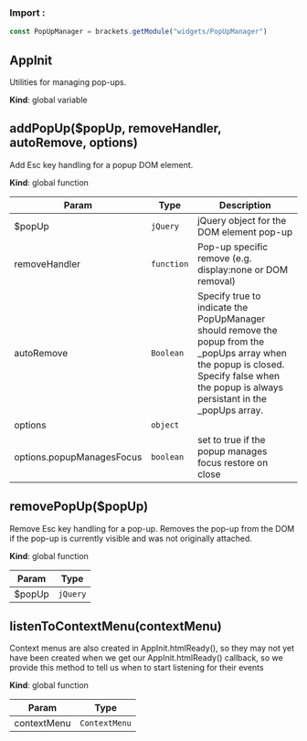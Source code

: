 ### Import :
```js
const PopUpManager = brackets.getModule("widgets/PopUpManager")
```

<a name="AppInit"></a>

## AppInit
Utilities for managing pop-ups.

**Kind**: global variable  
<a name="addPopUp"></a>

## addPopUp($popUp, removeHandler, autoRemove, options)
Add Esc key handling for a popup DOM element.

**Kind**: global function  

| Param | Type | Description |
| --- | --- | --- |
| $popUp | <code>jQuery</code> | jQuery object for the DOM element pop-up |
| removeHandler | <code>function</code> | Pop-up specific remove (e.g. display:none or DOM removal) |
| autoRemove | <code>Boolean</code> | Specify true to indicate the PopUpManager should      remove the popup from the _popUps array when the popup is closed. Specify false      when the popup is always persistant in the _popUps array. |
| options | <code>object</code> |  |
| options.popupManagesFocus | <code>boolean</code> | set to true if the popup manages focus restore on close |

<a name="removePopUp"></a>

## removePopUp($popUp)
Remove Esc key handling for a pop-up. Removes the pop-up from the DOM
if the pop-up is currently visible and was not originally attached.

**Kind**: global function  

| Param | Type |
| --- | --- |
| $popUp | <code>jQuery</code> | 

<a name="listenToContextMenu"></a>

## listenToContextMenu(contextMenu)
Context menus are also created in AppInit.htmlReady(), so they may not
yet have been created when we get our AppInit.htmlReady() callback, so
we provide this method to tell us when to start listening for their events

**Kind**: global function  

| Param | Type |
| --- | --- |
| contextMenu | <code>ContextMenu</code> | 

